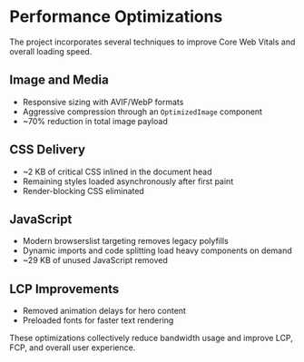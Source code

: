 # Performance Optimizations

The project incorporates several techniques to improve Core Web Vitals and overall loading speed.

## Image and Media
- Responsive sizing with AVIF/WebP formats
- Aggressive compression through an `OptimizedImage` component
- ~70% reduction in total image payload

## CSS Delivery
- ~2 KB of critical CSS inlined in the document head
- Remaining styles loaded asynchronously after first paint
- Render-blocking CSS eliminated

## JavaScript
- Modern browserslist targeting removes legacy polyfills
- Dynamic imports and code splitting load heavy components on demand
- ~29 KB of unused JavaScript removed

## LCP Improvements
- Removed animation delays for hero content
- Preloaded fonts for faster text rendering

These optimizations collectively reduce bandwidth usage and improve LCP, FCP, and overall user experience.
